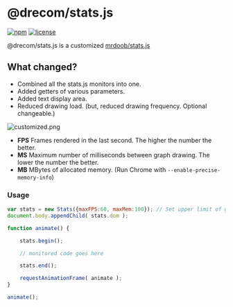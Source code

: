 # @drecom/stats.js

[![npm](https://img.shields.io/npm/v/@drecom/stats.js.svg)](https://www.npmjs.com/package/@drecom/stats.js)
[![license](https://img.shields.io/github/license/drecom/stats.js.svg)](LICENSE)

@drecom/stats.js is a customized [mrdoob/stats.js](https://github.com/mrdoob/stats.js)

## What changed?

 - Combined all the stats.js monitors into one.
 - Added getters of various parameters.
 - Added text display area.
 - Reduced drawing load. (but, reduced drawing frequency. Optional changeable.) 

![customized.png](https://raw.githubusercontent.com/drecom/stats.js/master/files/customized.png)

* **FPS** Frames rendered in the last second. The higher the number the better.
* **MS** Maximum number of milliseconds between graph drawing. The lower the number the better.
* **MB** MBytes of allocated memory. (Run Chrome with `--enable-precise-memory-info`)

### Usage ###

```javascript
var stats = new Stats({maxFPS:60, maxMem:100}); // Set upper limit of graph
document.body.appendChild( stats.dom );

function animate() {

    stats.begin();

    // monitored code goes here

    stats.end();

    requestAnimationFrame( animate );
}

animate();
```
